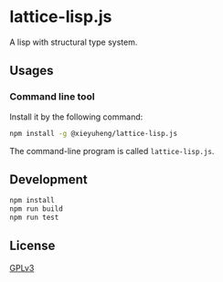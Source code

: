# lattice-lisp.js

A lisp with structural type system.

## Usages

### Command line tool

Install it by the following command:

```sh
npm install -g @xieyuheng/lattice-lisp.js
```

The command-line program is called `lattice-lisp.js`.

## Development

```sh
npm install
npm run build
npm run test
```

## License

[GPLv3](LICENSE)
